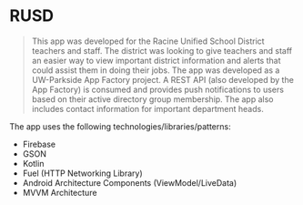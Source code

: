 # RUSD
> This app was developed for the Racine Unified School District teachers and staff. The district was looking to give teachers and staff an easier way to view important district information and alerts that could assist them in doing their jobs. The app was developed as a UW-Parkside App Factory project. A REST API (also developed by the App Factory) is consumed and provides push notifications to users based on their active directory group membership. The app also includes contact information for important department heads.

The app uses the following technologies/libraries/patterns:

* Firebase
* GSON
* Kotlin
* Fuel (HTTP Networking Library)
* Android Architecture Components (ViewModel/LiveData)
* MVVM Architecture

